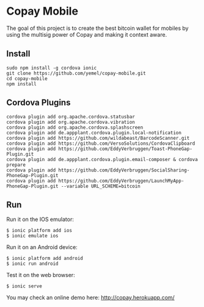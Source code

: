# Copay Mobile

The goal of this project is to create the best bitcoin wallet for mobiles by 
using the multisig power of Copay and making it context aware.


## Install

    sudo npm install -g cordova ionic
    git clone https://github.com/yemel/copay-mobile.git
    cd copay-mobile
    npm install

## Cordova Plugins

    cordova plugin add org.apache.cordova.statusbar
    cordova plugin add org.apache.cordova.vibration
    cordova plugin add org.apache.cordova.splashscreen
    cordova plugin add de.appplant.cordova.plugin.local-notification
    cordova plugin add https://github.com/wildabeast/BarcodeScanner.git
    cordova plugin add https://github.com/VersoSolutions/CordovaClipboard
    cordova plugin add https://github.com/EddyVerbruggen/Toast-PhoneGap-Plugin.git
    cordova plugin add de.appplant.cordova.plugin.email-composer & cordova prepare
    cordova plugin add https://github.com/EddyVerbruggen/SocialSharing-PhoneGap-Plugin.git
    cordova plugin add https://github.com/EddyVerbruggen/LaunchMyApp-PhoneGap-Plugin.git --variable URL_SCHEME=bitcoin

## Run

Run it on the IOS emulator:

    $ ionic platform add ios
    $ ionic emulate ios

Run it on an Android device:

    $ ionic platform add android
    $ ionic run android

Test it on the web browser:

    $ ionic serve

You may check an online demo here: http://copay.herokuapp.com/